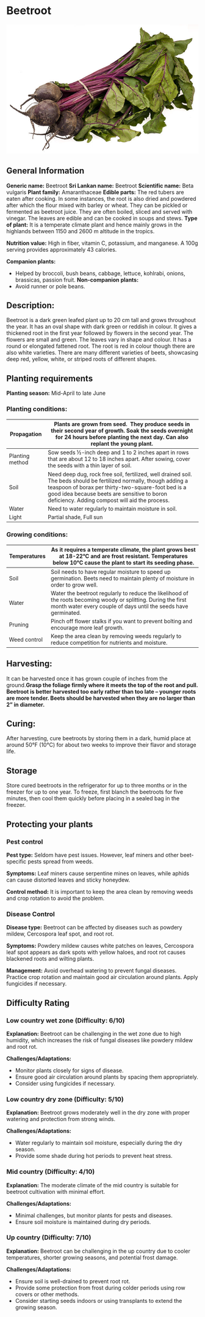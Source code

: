 # Beetroot
![Beetroot.jpeg](../../assets/images/Beetroot.jpeg "Image - Evan Amos, Wikimedia Commons")

    
## General Information
**Generic name:** Beetroot
**Sri Lankan name:** Beetroot
**Scientific name:** Beta vulgaris
**Plant family:** Amaranthaceae
**Edible parts:** The red tubers are eaten after cooking. In some instances, the root is also dried and powdered after which the flour mixed with barley or wheat. They can be pickled or fermented as beetroot juice. They are often boiled, sliced and served with vinegar. The leaves are edible and can be cooked in soups and stews.
**Type of plant:** It is a temperate climate plant and hence mainly grows in the highlands between 1150 and 2600 m altitude in the tropics. 

**Nutrition value:** <update>High in fiber, vitamin C, potassium, and manganese. A 100g serving provides approximately 43 calories.</update>

**Companion plants:**
- Helped by broccoli, bush beans, cabbage, lettuce, kohlrabi, onions, brassicas, passion fruit.
**Non-companion plants:**
- Avoid runner or pole beans.

## Description:
Beetroot is a dark green leafed plant up to 20 cm tall and grows throughout the year. It has an oval shape with dark green or reddish in colour. It gives a thickened root in the first year followed by flowers in the second year. The flowers are small and green. The leaves vary in shape and colour. It has a round or elongated fattened root. The root is red in colour though there are also white varieties. There are many different varieties of beets, showcasing deep red, yellow, white, or striped roots of different shapes.

## Planting requirements
**Planting season:** Mid-April to late June

### Planting conditions:
| **Propagation** | Plants are grown from seed.  They produce seeds in their second year of growth. Soak the seeds overnight for 24 hours before planting the next day. Can also replant the young plant. |
|----|----|
| Planting method | Sow seeds ½-inch deep and 1 to 2 inches apart in rows that are about 12 to 18 inches apart. After sowing, cover the seeds with a thin layer of soil. |
| Soil | Need deep dug, rock free soil, fertilized, well drained soil. The beds should be fertilized normally, though adding a teaspoon of borax per thirty-two-square-foot bed is a good idea because beets are sensitive to boron deficiency. Adding compost will aid the process. |
| Water | Need to water regularly to maintain moisture in soil. |
| Light | Partial shade, Full sun |

### Growing conditions:

| **Temperatures** | As it requires a temperate climate, the plant grows best at 18-22°C and are frost resistant. Temperatures below 10°C cause the plant to start its seeding phase. |
|----|----|
| Soil | Soil needs to have regular moisture to speed up germination. Beets need to maintain plenty of moisture in order to grow well. |
| Water | Water the beetroot regularly to reduce the likelihood of the roots becoming woody or splitting. During the first month water every couple of days until the seeds have germinated. |
| Pruning | <update>Pinch off flower stalks if you want to prevent bolting and encourage more leaf growth.</update> |
| Weed control | <update>Keep the area clean by removing weeds regularly to reduce competition for nutrients and moisture.</update> |

## Harvesting:
It can be harvested once it has grown couple of inches from the ground.**Grasp the foliage firmly where it meets the top of the root and pull. Beetroot is better harvested too early rather than too late – younger roots are more tender. Beets should be harvested when they are no larger than 2” in diameter.**

## Curing:
<update>After harvesting, cure beetroots by storing them in a dark, humid place at around 50°F (10°C) for about two weeks to improve their flavor and storage life.</update>

## Storage
<update>Store cured beetroots in the refrigerator for up to three months or in the freezer for up to one year. To freeze, first blanch the beetroots for five minutes, then cool them quickly before placing in a sealed bag in the freezer.</update>

## Protecting your plants
### Pest control
**Pest type:** Seldom have pest issues. However, leaf miners and other beet-specific pests spread from weeds.

**Symptoms:** <update>Leaf miners cause serpentine mines on leaves, while aphids can cause distorted leaves and sticky honeydew.</update>

**Control method:** It is important to keep the area clean by removing weeds and crop rotation to avoid the problem.
### Disease Control
**Disease type:** <update>Beetroot can be affected by diseases such as powdery mildew, Cercospora leaf spot, and root rot.</update>

**Symptoms:** <update>Powdery mildew causes white patches on leaves, Cercospora leaf spot appears as dark spots with yellow haloes, and root rot causes blackened roots and wilting plants.</update>

**Management:** <update>Avoid overhead watering to prevent fungal diseases. Practice crop rotation and maintain good air circulation around plants. Apply fungicides if necessary.</update>

## Difficulty Rating
### Low country wet zone (Difficulty: 6/10)
**Explanation:** Beetroot can be challenging in the wet zone due to high humidity, which increases the risk of fungal diseases like powdery mildew and root rot.

**Challenges/Adaptations:**
- Monitor plants closely for signs of disease.
- Ensure good air circulation around plants by spacing them appropriately.
- Consider using fungicides if necessary.
### Low country dry zone (Difficulty: 5/10)
**Explanation:** Beetroot grows moderately well in the dry zone with proper watering and protection from strong winds.

**Challenges/Adaptations:**
- Water regularly to maintain soil moisture, especially during the dry season.
- Provide some shade during hot periods to prevent heat stress.
### Mid country (Difficulty: 4/10)
**Explanation:** The moderate climate of the mid country is suitable for beetroot cultivation with minimal effort.

**Challenges/Adaptations:**
- Minimal challenges, but monitor plants for pests and diseases.
- Ensure soil moisture is maintained during dry periods.
### Up country (Difficulty: 7/10)
**Explanation:** Beetroot can be challenging in the up country due to cooler temperatures, shorter growing seasons, and potential frost damage.

**Challenges/Adaptations:**
- Ensure soil is well-drained to prevent root rot.
- Provide some protection from frost during colder periods using row covers or other methods.
- Consider starting seeds indoors or using transplants to extend the growing season.
